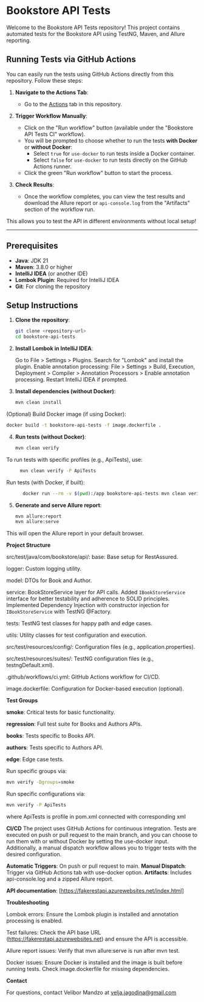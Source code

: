 # Bookstore API Tests

Welcome to the Bookstore API Tests repository! This project contains automated tests for the Bookstore API using TestNG, Maven, and Allure reporting.

## Running Tests via GitHub Actions

You can easily run the tests using GitHub Actions directly from this repository. Follow these steps:

1. **Navigate to the Actions Tab**:
    - Go to the [Actions](https://github.com/mandzo-velibor/bookstore-api-tests/actions) tab in this repository.

2. **Trigger Workflow Manually**:
    - Click on the "Run workflow" button (available under the "Bookstore API Tests CI" workflow).
    - You will be prompted to choose whether to run the tests **with Docker** or **without Docker**:
        - Select `true` for `use-docker` to run tests inside a Docker container.
        - Select `false` for `use-docker` to run tests directly on the GitHub Actions runner.
    - Click the green "Run workflow" button to start the process.

3. **Check Results**:
    - Once the workflow completes, you can view the test results and download the Allure report or `api-console.log` from the "Artifacts" section of the workflow run.

This allows you to test the API in different environments without local setup!

---
## Prerequisites

- **Java**: JDK 21
- **Maven**: 3.8.0 or higher
- **IntelliJ IDEA** (or another IDE)
- **Lombok Plugin**: Required for IntelliJ IDEA
- **Git**: For cloning the repository

## Setup Instructions

1. **Clone the repository**:
   ```bash
   git clone <repository-url>
   cd bookstore-api-tests

2. **Install Lombok in IntelliJ IDEA**:

    Go to File > Settings > Plugins.
    Search for "Lombok" and install the plugin.
    Enable annotation processing: File > Settings > Build, Execution, Deployment > Compiler > Annotation Processors > Enable annotation processing.
    Restart IntelliJ IDEA if prompted.


3. **Install dependencies (without Docker)**:
    ```bash
   mvn clean install

  (Optional) Build Docker image (if using Docker):   
  ```bash
  docker build -t bookstore-api-tests -f image.dockerfile .
  ```

4. **Run tests (without Docker)**:
    ```bash
   mvn clean verify

  To run tests with specific profiles (e.g., ApiTests), use:
   ```bash 
        mvn clean verify -P ApiTests
  ```

  Run tests (with Docker, if built):
```bash
      docker run --rm -v $(pwd):/app bookstore-api-tests mvn clean verify
```

5. **Generate and serve Allure report**:
    ```bash
   mvn allure:report
   mvn allure:serve

This will open the Allure report in your default browser.

**Project Structure**

src/test/java/com/bookstore/api/:
   base: Base setup for RestAssured.

   logger: Custom logging utility.

   model: DTOs for Book and Author.

   service: BookStoreService layer for API calls. Added `IBookStoreService` interface for better testability and adherence to SOLID principles.
Implemented Dependency Injection with constructor injection for `IBookStoreService` with TestNG @Factory.

   tests: TestNG test classes for happy path and edge cases.

   utils: Utility classes for test configuration and execution.

src/test/resources/config/: Configuration files (e.g., application.properties).

src/test/resources/suites/: TestNG configuration files (e.g., testngDefault.xml).

.github/workflows/ci.yml: GitHub Actions workflow for CI/CD.

image.dockerfile: Configuration for Docker-based execution (optional).


**Test Groups**

**smoke**: Critical tests for basic functionality.

**regression**: Full test suite for Books and Authors APIs.

**books**: Tests specific to Books API.

**authors**: Tests specific to Authors API.

**edge**: Edge case tests.


Run specific groups via:
```bash
mvn verify -Dgroups=smoke
```

Run specific configurations via:
```bash
mvn verify -P ApiTests
```
where ApiTests is profile in pom.xml connected with corresponding xml

**CI/CD**
The project uses GitHub Actions for continuous integration. 
Tests are executed on push or pull request to the main branch, and you can choose to run them with or without Docker by setting the use-docker input. 
Additionally, a manual dispatch workflow allows you to trigger tests with the desired configuration.

   **Automatic Triggers**: On push or pull request to main.
   **Manual Dispatch**: Trigger via GitHub Actions tab with use-docker option.
   **Artifacts**: Includes api-console.log and a zipped Allure report.

**API documentation**: [https://fakerestapi.azurewebsites.net/index.html]

**Troubleshooting**

   Lombok errors: Ensure the Lombok plugin is installed and annotation processing is enabled.
   
   Test failures: Check the API base URL (https://fakerestapi.azurewebsites.net) and ensure the API is accessible.
   
   Allure report issues: Verify that mvn allure:serve is run after mvn test.
   
   Docker issues: Ensure Docker is installed and the image is built before running tests. Check image.dockerfile for missing dependencies.

**Contact**

For questions, contact Velibor Mandzo at velja.jagodina@gmail.com

